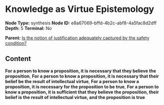 # Knowledge as Virtue Epistemology

**Node Type:** synthesis
**Node ID:** e8a67069-bffd-4b2c-abf8-4a5fac8d2dff
**Depth:** 5
**Terminal:** No

**Parent:** [Is the notion of justification adequately captured by the safety condition?](is-the-notion-of-justification-adequately-captured-by-the-safety-condition-antithesis-c77ba806-76d8-4bc4-84d9-76ad56e108ad.md)

## Content

**For a person to know a proposition, it is necessary that they believe the proposition**, **For a person to know a proposition, it is necessary that their belief be the result of intellectual virtue**, **For a person to know a proposition, it is necessary for the proposition to be true**, **For a person to know a proposition, it is sufficient that they believe the proposition, their belief is the result of intellectual virtue, and the proposition is true**

